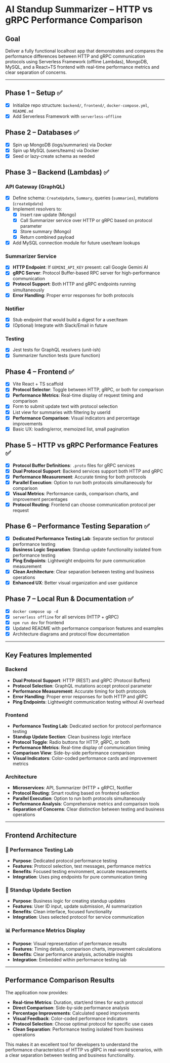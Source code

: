 
# AI Standup Summarizer – HTTP vs gRPC Performance Comparison

## Goal
Deliver a fully functional localhost app that demonstrates and compares the performance differences between HTTP and gRPC communication protocols using Serverless Framework (offline Lambdas), MongoDB, MySQL, and a React+TS frontend with real-time performance metrics and clear separation of concerns.

---

## Phase 1 – Setup ✅
- [x] Initialize repo structure: `backend/`, `frontend/`, `docker-compose.yml`, `README.md`
- [x] Add Serverless Framework with `serverless-offline`

## Phase 2 – Databases ✅
- [x] Spin up MongoDB (logs/summaries) via Docker
- [x] Spin up MySQL (users/teams) via Docker
- [x] Seed or lazy-create schema as needed

## Phase 3 – Backend (Lambdas) ✅
### API Gateway (GraphQL)
- [x] Define schema: `CreateUpdate`, `Summary`, queries (`summaries`), mutations (`createUpdate`)
- [x] Implement resolvers to:
  - [x] Insert raw update (Mongo)
  - [x] Call Summarizer service over HTTP or gRPC based on protocol parameter
  - [x] Store summary (Mongo)
  - [x] Return combined payload
- [x] Add MySQL connection module for future user/team lookups

### Summarizer Service
- [x] **HTTP Endpoint**: If `GEMINI_API_KEY` present: call Google Gemini AI
- [x] **gRPC Server**: Protocol Buffer-based RPC server for high-performance communication
- [x] **Protocol Support**: Both HTTP and gRPC endpoints running simultaneously
- [x] **Error Handling**: Proper error responses for both protocols

### Notifier
- [x] Stub endpoint that would build a digest for a user/team
- [x] (Optional) Integrate with Slack/Email in future

### Testing
- [x] Jest tests for GraphQL resolvers (unit-ish)
- [x] Summarizer function tests (pure function)

## Phase 4 – Frontend ✅
- [x] Vite React + TS scaffold
- [x] **Protocol Selector**: Toggle between HTTP, gRPC, or both for comparison
- [x] **Performance Metrics**: Real-time display of request timing and comparison
- [x] Form to submit update text with protocol selection
- [x] List view for summaries with filtering by userId
- [x] **Performance Comparison**: Visual indicators and percentage improvements
- [x] Basic UX: loading/error, memoized list, small pagination

## Phase 5 – HTTP vs gRPC Performance Features ✅
- [x] **Protocol Buffer Definitions**: `.proto` files for gRPC services
- [x] **Dual Protocol Support**: Backend services support both HTTP and gRPC
- [x] **Performance Measurement**: Accurate timing for both protocols
- [x] **Parallel Execution**: Option to run both protocols simultaneously for comparison
- [x] **Visual Metrics**: Performance cards, comparison charts, and improvement percentages
- [x] **Protocol Routing**: Frontend can choose communication protocol per request

## Phase 6 – Performance Testing Separation ✅
- [x] **Dedicated Performance Testing Lab**: Separate section for protocol performance testing
- [x] **Business Logic Separation**: Standup update functionality isolated from performance testing
- [x] **Ping Endpoints**: Lightweight endpoints for pure communication measurement
- [x] **Clean Architecture**: Clear separation between testing and business operations
- [x] **Enhanced UX**: Better visual organization and user guidance

## Phase 7 – Local Run & Documentation ✅
- [x] `docker compose up -d`
- [x] `serverless offline` for all services (HTTP + gRPC)
- [x] `npm run dev` for frontend
- [x] Updated README with performance comparison features and examples
- [x] Architecture diagrams and protocol flow documentation

---

## Key Features Implemented

### Backend
- **Dual Protocol Support**: HTTP (REST) and gRPC (Protocol Buffers)
- **Protocol Selection**: GraphQL mutations accept protocol parameter
- **Performance Measurement**: Accurate timing for both protocols
- **Error Handling**: Proper error responses for both HTTP and gRPC
- **Ping Endpoints**: Lightweight communication testing without AI overhead

### Frontend
- **Performance Testing Lab**: Dedicated section for protocol performance testing
- **Standup Update Section**: Clean business logic interface
- **Protocol Toggle**: Radio buttons for HTTP, gRPC, or both
- **Performance Metrics**: Real-time display of communication timing
- **Comparison View**: Side-by-side performance comparison
- **Visual Indicators**: Color-coded performance cards and improvement metrics

### Architecture
- **Microservices**: API, Summarizer (HTTP + gRPC), Notifier
- **Protocol Routing**: Smart routing based on frontend selection
- **Parallel Execution**: Option to run both protocols simultaneously
- **Performance Analysis**: Comprehensive metrics and comparison tools
- **Separation of Concerns**: Clear distinction between testing and business operations

---

## Frontend Architecture

### 🚀 Performance Testing Lab
- **Purpose**: Dedicated protocol performance testing
- **Features**: Protocol selection, test messages, performance metrics
- **Benefits**: Focused testing environment, accurate measurements
- **Integration**: Uses ping endpoints for pure communication timing

### 📝 Standup Update Section
- **Purpose**: Business logic for creating standup updates
- **Features**: User ID input, update submission, AI summarization
- **Benefits**: Clean interface, focused functionality
- **Integration**: Uses selected protocol for service communication

### 📊 Performance Metrics Display
- **Purpose**: Visual representation of performance results
- **Features**: Timing details, comparison charts, improvement calculations
- **Benefits**: Clear performance analysis, actionable insights
- **Integration**: Embedded within performance testing lab

---

## Performance Comparison Results

The application now provides:
- **Real-time Metrics**: Duration, start/end times for each protocol
- **Direct Comparison**: Side-by-side performance analysis
- **Percentage Improvements**: Calculated speed improvements
- **Visual Feedback**: Color-coded performance indicators
- **Protocol Selection**: Choose optimal protocol for specific use cases
- **Clean Separation**: Performance testing isolated from business operations

This makes it an excellent tool for developers to understand the performance characteristics of HTTP vs gRPC in real-world scenarios, with a clear separation between testing and business functionality.
